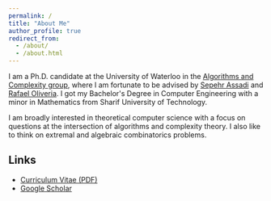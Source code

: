 ```yaml
---
permalink: /
title: "About Me"
author_profile: true
redirect_from: 
  - /about/
  - /about.html
---
```


I am a Ph.D. candidate at the University of Waterloo in the [Algorithms and Complexity group](https://algcomp.uwaterloo.ca/), where I am fortunate to be advised by [Sepehr Assadi](https://sepehr.assadi.info/) and [Rafael Oliveria](https://cs.uwaterloo.ca/~r5olivei/). I got my Bachelor's Degree in Computer Engineering with a minor in Mathematics from Sharif University of Technology.

I am broadly interested in theoretical computer science with a focus on questions at the intersection of algorithms and complexity theory. I also like to think on extremal and algebraic combinatorics problems.

## Links
- [Curriculum Vitae (PDF)](/files/cv.pdf)  
- [Google Scholar](https://scholar.google.com/citations?user=f_Nxm1QAAAAJ&hl=en)


